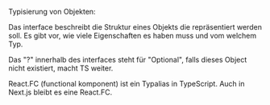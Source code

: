 Typisierung von Objekten:

Das interface beschreibt die Struktur eines Objekts die repräsentiert werden soll. Es gibt vor, wie viele Eigenschaften es haben muss und vom welchem Typ.

Das "?" innerhalb des interfaces steht für "Optional", falls dieses Object nicht existiert, macht TS weiter.

React.FC (functional komponent) ist ein Typalias in TypeScript. Auch in Next.js bleibt es eine React.FC.
